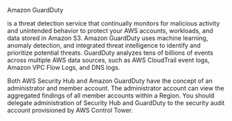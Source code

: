 Amazon GuardDuty

is a threat detection service that continually monitors for malicious activity and unintended behavior to protect your AWS accounts, workloads, and data stored in Amazon S3. Amazon GuardDuty uses machine learning, anomaly detection, and integrated threat intelligence to identify and prioritize potential threats. GuardDuty analyzes tens of billions of events across multiple AWS data sources, such as AWS CloudTrail event logs, Amazon VPC Flow Logs, and DNS logs.

Both AWS Security Hub and Amazon GuardDuty have the concept of an administrator and member account. The administrator account can view the aggregated findings of all member accounts within a Region. You should delegate administration of Security Hub and GuardDuty to the security audit account provisioned by AWS Control Tower. 